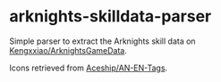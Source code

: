 # arknights-skilldata-parser
Simple parser to extract the Arknights skill data on [Kengxxiao/ArknightsGameData](https://github.com/Kengxxiao/ArknightsGameData).

Icons retrieved from [Aceship/AN-EN-Tags](https://github.com/Aceship/AN-EN-Tags).
